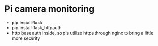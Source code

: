 # Pi camera monitoring
* pip install flask
* pip install flask_httpauth
* http base auth inside, so pls utilize https through nginx to bring a little more security
